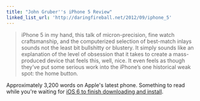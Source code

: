 ```yaml
---
title: "John Gruber''s iPhone 5 Review"
linked_list_url: 'http://daringfireball.net/2012/09/iphone_5'
---
```

<blockquote><p>
  iPhone 5 in my hand, this talk of micron-precision, fine watch craftsmanship, and the computerized selection of best-match inlays sounds not the least bit bullshitty or blustery. It simply sounds like an explanation of the level of obsession that it takes to create a mass-produced device that feels this, well, nice. It even feels as though they’ve put some serious work into the iPhone’s one historical weak spot: the home button.
</p></blockquote>
<p>Approximately 3,200 words on Apple's latest phone. Something to read while you're waiting for <a href="http://www.macrumors.com/2012/09/19/apple-releases-ios-6/">iOS 6 to finish downloading and install</a>.</p>
